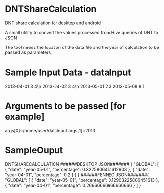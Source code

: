 DNTShareCalculation
===================

DNT share calculation for desktop and android 


A small utility to convert the values processed from Hive queries of DNT to JSON

The tool needs the location of the data file and the year of calculation to be passed as  parameters


Sample Input Data - dataInput
=============================

2013-04-01 3 4\n
2013-04-02 3 4\n
2013-05-01 2 3
2013-05-08 8 1

Arguments to be passed [for example]
=====================================
args[0]=/home/user/dataInput
args[1]=2013


SampleOuput
===============
DNTSHARECALCULATION
######DESKTOP JSON####### {
  "GLOBAL": [
    {
      "date": "year-05-01",
      "percentage": 0.3225806451612903
    },
    {
      "date": "year-04-01",
      "percentage": 0.2
    }
  ]
}
######FENNEC JSON#######{
  "GLOBAL": [
    {
      "date": "year-05-01",
      "percentage": 0.12903225806451613
    },
    {
      "date": "year-04-01",
      "percentage": 0.26666666666666666
    }
  ]
}


